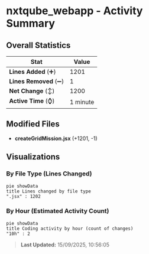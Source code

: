 # nxtqube_webapp - Activity Summary 

## Overall Statistics

| Stat                   | Value                                                             |
| ---------------------- | ----------------------------------------------------------------- |
| **Lines Added** (➕)   | 1201                                          |
| **Lines Removed** (➖) | 1                                        |
| **Net Change** (↕)    | 1200                |
| **Active Time** (⌚)   | 1 minute |


## Modified Files
- **createGridMission.jsx** (+1201, -1)

## Visualizations

### By File Type (Lines Changed)

```mermaid
pie showData
title Lines changed by file type
".jsx" : 1202
```

### By Hour (Estimated Activity Count)

```mermaid
pie showData
title Coding activity by hour (count of changes)
"10h" : 2
```


> **Last Updated:** 15/09/2025, 10:56:05